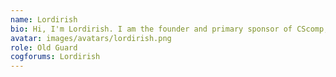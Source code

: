 ```yaml
---
name: Lordirish
bio: Hi, I'm Lordirish. I am the founder and primary sponsor of CScomp, which runs every year on the CoG forums. In the real world I drive trucks, design graphics, practice photography and study. I have been helping to test and design CSIDE since its inception. Inparticular, I have contributed to the accessibility of CSIDE, through the Dichromatic editor theme.
avatar: images/avatars/lordirish.png
role: Old Guard
cogforums: Lordirish
---
```

